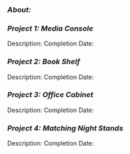 ### _About:_

### _Project 1: Media Console_

Description: 
Completion Date:

### _Project 2: Book Shelf_

Description: 
Completion Date:

### **_Project 3: Office Cabinet_**

Description: 
Completion Date:

### _Project 4: Matching Night Stands_
Description: 
Completion Date:
